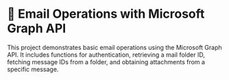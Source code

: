 # 📧 Email Operations with Microsoft Graph API

This project demonstrates basic email operations using the Microsoft Graph API. It includes functions for authentication, retrieving a mail folder ID, fetching message IDs from a folder, and obtaining attachments from a specific message.